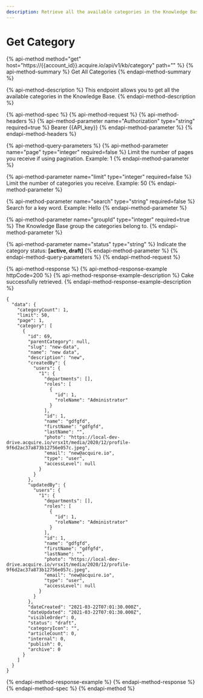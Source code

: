 ```yaml
---
description: Retrieve all the available categories in the Knowledge Base.
---
```


# Get Category

{% api-method method="get" host="https://{{account\_id}}.acquire.io/api/v1/kb/category" path="" %}
{% api-method-summary %}
Get All Categories
{% endapi-method-summary %}

{% api-method-description %}
This endpoint allows you to get all the available categories in the Knowledge Base.
{% endapi-method-description %}

{% api-method-spec %}
{% api-method-request %}
{% api-method-headers %}
{% api-method-parameter name="Authorization" type="string" required=true %}
Bearer {{API\_key}}
{% endapi-method-parameter %}
{% endapi-method-headers %}

{% api-method-query-parameters %}
{% api-method-parameter name="page" type="integer" required=false %}
Limit the number of pages you receive if using pagination. Example: 1
{% endapi-method-parameter %}

{% api-method-parameter name="limit" type="integer" required=false %}
Limit the number of categories you receive. Example: 50
{% endapi-method-parameter %}

{% api-method-parameter name="search" type="string" required=false %}
Search for a key word. Example: Hello
{% endapi-method-parameter %}

{% api-method-parameter name="groupId" type="integer" required=true %}
The Knowledge Base group the categories belong to. 
{% endapi-method-parameter %}

{% api-method-parameter name="status" type="string" %}
Indicate the category status: **\[active, draft\]**
{% endapi-method-parameter %}
{% endapi-method-query-parameters %}
{% endapi-method-request %}

{% api-method-response %}
{% api-method-response-example httpCode=200 %}
{% api-method-response-example-description %}
Cake successfully retrieved.
{% endapi-method-response-example-description %}

```
{
  "data": {
    "categoryCount": 1,
    "limit": 50,
    "page": 1,
    "category": [
      {
        "id": 69,
        "parentCategory": null,
        "slug": "new-data",
        "name": "new data",
        "description": "new",
        "createdBy": {
          "users": {
            "1": {
              "departments": [],
              "roles": [
                {
                  "id": 1,
                  "roleName": "Administrator"
                }
              ],
              "id": 1,
              "name": "gdfgfd",
              "firstName": "gdfgfd",
              "lastName": "",
              "photo": "https://local-dev-drive.acquire.io/vrsx1t/media/2020/12/profile-9f6d2ac37a873b12756e057c.jpeg",
              "email": "new@acquire.io",
              "type": "user",
              "accessLevel": null
            }
          }
        },
        "updatedBy": {
          "users": {
            "1": {
              "departments": [],
              "roles": [
                {
                  "id": 1,
                  "roleName": "Administrator"
                }
              ],
              "id": 1,
              "name": "gdfgfd",
              "firstName": "gdfgfd",
              "lastName": "",
              "photo": "https://local-dev-drive.acquire.io/vrsx1t/media/2020/12/profile-9f6d2ac37a873b12756e057c.jpeg",
              "email": "new@acquire.io",
              "type": "user",
              "accessLevel": null
            }
          }
        },
        "dateCreated": "2021-03-22T07:01:30.000Z",
        "dateUpdated": "2021-03-22T07:01:30.000Z",
        "visibleOrder": 0,
        "status": "draft",
        "categoryIcon": "",
        "articleCount": 0,
        "internal": 0,
        "publish": 0,
        "archive": 0
      }
    ]
  }
}
```
{% endapi-method-response-example %}
{% endapi-method-response %}
{% endapi-method-spec %}
{% endapi-method %}




